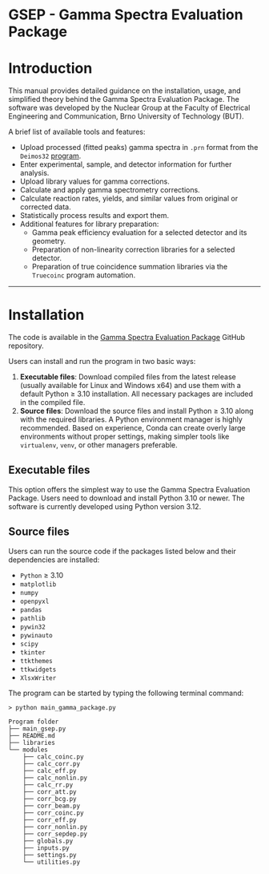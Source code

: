 # GSEP - Gamma Spectra Evaluation Package

# Introduction

This manual provides detailed guidance on the installation, usage, and simplified theory behind the Gamma Spectra Evaluation Package. The software was developed by the Nuclear Group at the Faculty of Electrical Engineering and Communication, Brno University of Technology (BUT).

A brief list of available tools and features:

- Upload processed (fitted peaks) gamma spectra in `.prn` format from the `Deimos32` [program](https://doi.org/10.1023/a:1025448800782).
- Enter experimental, sample, and detector information for further analysis.
- Upload library values for gamma corrections.
- Calculate and apply gamma spectrometry corrections.
- Calculate reaction rates, yields, and similar values from original or corrected data.
- Statistically process results and export them.
- Additional features for library preparation:
  - Gamma peak efficiency evaluation for a selected detector and its geometry.
  - Preparation of non-linearity correction libraries for a selected detector.
  - Preparation of true coincidence summation libraries via the `Truecoinc` program automation.

---

# Installation

The code is available in the [Gamma Spectra Evaluation Package](https://github.com/dusankr/gamma_spectra_processing_package) GitHub repository.

Users can install and run the program in two basic ways:

1. **Executable files**: Download compiled files from the latest release (usually available for Linux and Windows x64) and use them with a default Python ≥ 3.10 installation. All necessary packages are included in the compiled file.
2. **Source files**: Download the source files and install Python ≥ 3.10 along with the required libraries. A Python environment manager is highly recommended. Based on experience, Conda can create overly large environments without proper settings, making simpler tools like `virtualenv`, `venv`, or other managers preferable.

## Executable files

This option offers the simplest way to use the Gamma Spectra Evaluation Package. Users need to download and install Python 3.10 or newer. The software is currently developed using Python version 3.12.

## Source files

Users can run the source code if the packages listed below and their dependencies are installed:

- `Python` ≥ 3.10
- `matplotlib`
- `numpy`
- `openpyxl`
- `pandas`
- `pathlib`
- `pywin32`
- `pywinauto`
- `scipy`
- `tkinter`
- `ttkthemes`
- `ttkwidgets`
- `XlsxWriter`

The program can be started by typing the following terminal command:

```
> python main_gamma_package.py
```

```
Program folder
├── main_gsep.py
├── README.md
├── libraries
└── modules
    ├── calc_coinc.py
    ├── calc_corr.py
    ├── calc_eff.py
    ├── calc_nonlin.py
    ├── calc_rr.py
    ├── corr_att.py
    ├── corr_bcg.py
    ├── corr_beam.py
    ├── corr_coinc.py
    ├── corr_eff.py
    ├── corr_nonlin.py
    ├── corr_sepdep.py
    ├── globals.py
    ├── inputs.py
    ├── settings.py
    └── utilities.py
```